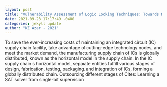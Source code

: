 ```yaml
--- 
layout: post 
title: "Vulnerability Assessment of Logic Locking Techniques: Towards Next Generation Attacks on Logic Locking" 
date: 2021-09-23 17:17:49 -0400 
categories: jekyll update 
author: "KZ Azar - 2021" 
--- 
```

To save the ever-increasing costs of maintaining an integrated circuit (IC) supply chain facility, take advantage of cutting-edge technology nodes, and meet the market demand, the manufacturing supply chain of ICs is globally distributed, known as the horizontal model in the supply chain. In the IC supply chain s horizontal model, separate entities fulfill various stages of design, fabrication, testing, packaging, and integration of ICs, forming a globally distributed chain. Outsourcing different stages of Cites: Learning a SAT solver from single-bit supervision